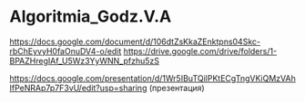 # Algoritmia_Godz.V.A
https://docs.google.com/document/d/106dtZsKkaZEnktpns04Skc-rbChEyvyH0faOnuDV4-o/edit
https://drive.google.com/drive/folders/1-BPAZHregIAf_U5Wz3YyWNN_pfzhu5zS

https://docs.google.com/presentation/d/1Wr5IBuTQilPKtECgTngVKiQMzVAhIfPeNRAp7p7F3vU/edit?usp=sharing (презентация)
